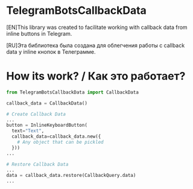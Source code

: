 # TelegramBotsCallbackData
[EN]This library was created to facilitate working with callback data from inline buttons in Telegram.

[RU]Эта библиотека была создана для облегчения работы с callback data у inline кнопок в Телеграмме.

# How its work? / Как это работает?
```python
from TelegramBotsCallbackData import CallbackData

callback_data = CallbackData()

# Create Callback Data
...
button = InlineKeyboardButton(
  text="Text",
  callback_data=callback_data.new({
    # Any object that can be pickled
  }))
...

# Restore Callback Data
...
data = callback_data.restore(CallbackQuery.data)
...
```
